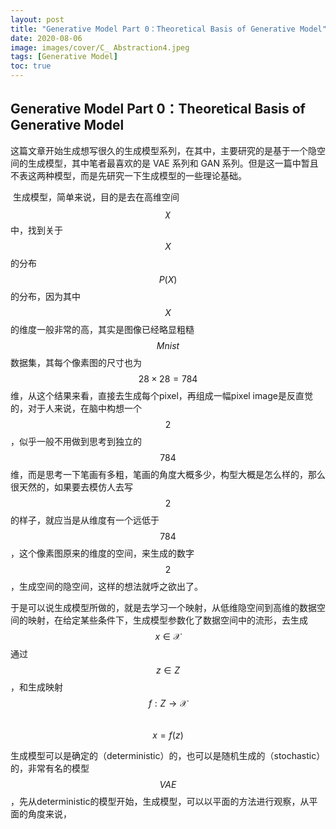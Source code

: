 ```yaml
---
layout: post
title: "Generative Model Part 0：Theoretical Basis of Generative Model"
date: 2020-08-06
image: images/cover/C_ Abstraction4.jpeg                   
tags: [Generative Model]
toc: true
---
```


## Generative Model Part 0：Theoretical Basis of Generative Model

​		这篇文章开始生成想写很久的生成模型系列，在其中，主要研究的是基于一个隐空间的生成模型，其中笔者最喜欢的是 VAE 系列和 GAN 系列。但是这一篇中暂且不表这两种模型，而是先研究一下生成模型的一些理论基础。

​		生成模型，简单来说，目的是去在高维空间  $$\chi$$ 中，找到关于 $$X$$ 的分布 $$P(X)$$ 的分布，因为其中 $$X$$ 的维度一般非常的高，其实是图像已经略显粗糙 $$Mnist$$ 数据集，其每个像素图的尺寸也为 $$28 \times 28 = 784$$ 维，从这个结果来看，直接去生成每个pixel，再组成一幅pixel image是反直觉的，对于人来说，在脑中构想一个 $$2$$ ，似乎一般不用做到思考到独立的$$784$$ 维，而是思考一下笔画有多粗，笔画的角度大概多少，构型大概是怎么样的，那么很天然的，如果要去模仿人去写 $$2$$ 的样子，就应当是从维度有一个远低于 $$784$$ ，这个像素图原来的维度的空间，来生成的数字 $$2$$，生成空间的隐空间，这样的想法就呼之欲出了。

​		于是可以说生成模型所做的，就是去学习一个映射，从低维隐空间到高维的数据空间的映射，在给定某些条件下，生成模型参数化了数据空间中的流形，去生成 $$x\in\mathcal{X}$$ 通过 $$z \in Z$$，和生成映射 $$f:Z \rightarrow \mathcal{X}$$ 		
$$
x=f(z)
$$

​		生成模型可以是确定的（deterministic）的，也可以是随机生成的（stochastic）的，非常有名的模型 $$VAE$$，先从deterministic的模型开始，生成模型，可以以平面的方法进行观察，从平面的角度来说，